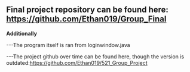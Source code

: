 ## **Final project repository can be found here**: https://github.com/Ethan019/Group_Final

**Additionally**

---The program itself is ran from loginwindow.java

---The project github over time can be found here, though the version is outdated:https://github.com/Ethan019/521_Group_Project
